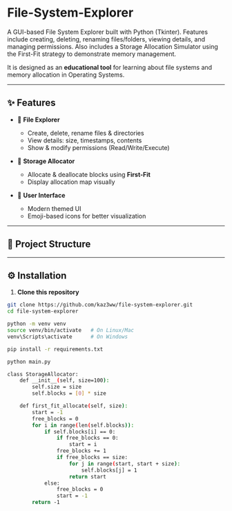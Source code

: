 # File-System-Explorer
A GUI-based File System Explorer built with Python (Tkinter). Features include creating, deleting, renaming files/folders, viewing details, and managing permissions. Also includes a Storage Allocation Simulator using the First-Fit strategy to demonstrate memory management.

It is designed as an **educational tool** for learning about file systems and memory allocation in Operating Systems.

---

## ✨ Features
- 📂 **File Explorer**
  - Create, delete, rename files & directories
  - View details: size, timestamps, contents
  - Show & modify permissions (Read/Write/Execute)

- 💾 **Storage Allocator**
  - Allocate & deallocate blocks using **First-Fit**
  - Display allocation map visually

- 🎨 **User Interface**
  - Modern themed UI
  - Emoji-based icons for better visualization

---

## 📂 Project Structure


---

## ⚙️ Installation

1. **Clone this repository**  
```bash
git clone https://github.com/kaz3ww/file-system-explorer.git
cd file-system-explorer

python -m venv venv
source venv/bin/activate   # On Linux/Mac
venv\Scripts\activate      # On Windows

pip install -r requirements.txt

python main.py

class StorageAllocator:
    def __init__(self, size=100):
        self.size = size
        self.blocks = [0] * size

    def first_fit_allocate(self, size):
        start = -1
        free_blocks = 0
        for i in range(len(self.blocks)):
            if self.blocks[i] == 0:
                if free_blocks == 0:
                    start = i
                free_blocks += 1
                if free_blocks == size:
                    for j in range(start, start + size):
                        self.blocks[j] = 1
                    return start
            else:
                free_blocks = 0
                start = -1
        return -1
